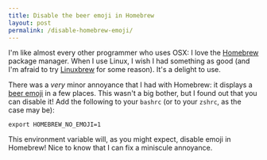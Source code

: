 ```yaml
---
title: Disable the beer emoji in Homebrew
layout: post
permalink: /disable-homebrew-emoji/
---
```


I'm like almost every other programmer who uses OSX: I love the [Homebrew](http://brew.sh/) package manager. When I use Linux, I wish I had something as good (and I'm afraid to try [Linuxbrew](http://brew.sh/linuxbrew/) for some reason). It's a delight to use.

There was a _very_ minor annoyance that I had with Homebrew: it displays a [beer emoji](http://emojipedia.org/beer-mug/) in a few places. This wasn't a big bother, but I found out that you can disable it! Add the following to your `bashrc` (or to your `zshrc`, as the case may be):

    export HOMEBREW_NO_EMOJI=1

This environment variable will, as you might expect, disable emoji in Homebrew! Nice to know that I can fix a miniscule annoyance.
